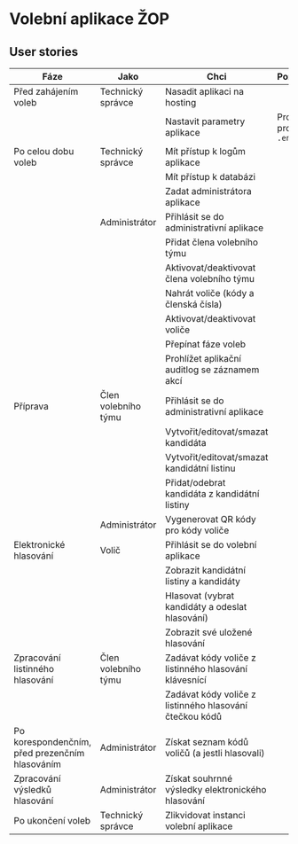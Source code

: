 # Volební aplikace ŽOP

## User stories

| Fáze | Jako | Chci | Poznámky | Hotovo |
|------|------|------|----------|--------|
| Před zahájením voleb | Technický správce | Nasadit aplikaci na hosting | | |
| | | Nastavit parametry aplikace | Proměnné prostředí v `.env` | |
| Po celou dobu voleb | Technický správce | Mít přístup k logům aplikace | | |
| | | Mít přístup k databázi | | |
| | | Zadat administrátora aplikace | | |
| | Administrátor | Přihlásit se do administrativní aplikace | | :tada: |
| | | Přidat člena volebního týmu | | :tada: |
| | | Aktivovat/deaktivovat člena volebního týmu | | |
| | | Nahrát voliče (kódy a členská čísla) | | :tada: |
| | | Aktivovat/deaktivovat voliče | | :tada: |
| | | Přepínat fáze voleb | | :tada: |
| | | Prohlížet aplikační auditlog se záznamem akcí | | |
| Příprava | Člen volebního týmu | Přihlásit se do administrativní aplikace | | :tada: |
| | | Vytvořit/editovat/smazat kandidáta | | :tada: |
| | | Vytvořit/editovat/smazat kandidátní listinu | | :tada: |
| | | Přidat/odebrat kandidáta z kandidátní listiny | | :tada: |
| | Administrátor | Vygenerovat QR kódy pro kódy voliče | | :tada: |
| Elektronické hlasování | Volič | Přihlásit se do volební aplikace | | :tada:|
| | | Zobrazit kandidátní listiny a kandidáty | | :tada: |
| | | Hlasovat (vybrat kandidáty a odeslat hlasování) | | :tada: |
| | | Zobrazit své uložené hlasování | | :tada: |
| Zpracování listinného hlasování | Člen volebního týmu | Zadávat kódy voliče z listinného hlasování klávesnící | | :tada: |
| | | Zadávat kódy voliče z listinného hlasování čtečkou kódů | | :tada: |
| Po korespondenčním, před prezenčním hlasováním | Administrátor | Získat seznam kódů voličů (a jestli hlasovali) | | :tada: |
| Zpracování výsledků hlasování | Administrátor | Získat souhrnné výsledky elektronického hlasování | | |
| Po ukončení voleb | Technický správce | Zlikvidovat instanci volební aplikace | | |
